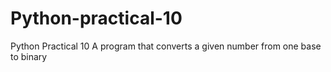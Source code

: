 # Python-practical-10
Python Practical 10
A program that converts a given number from one base to binary
